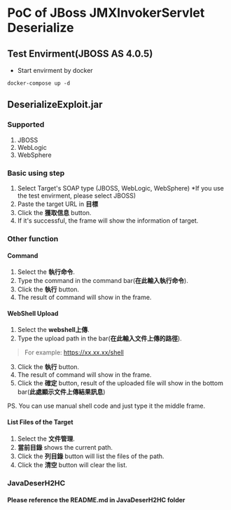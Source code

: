 # PoC of JBoss JMXInvokerServlet Deserialize

## Test Envirment(JBOSS AS 4.0.5)

* Start envirment by docker

```
docker-compose up -d
```

## DeserializeExploit.jar
### Supported
1. JBOSS 
2. WebLogic 
3. WebSphere 


### Basic using step

1. Select Target's SOAP type (JBOSS, WebLogic, WebSphere)
   *If you use the test envirment, please select JBOSS)
2. Paste the target URL in **目標**
3. Click the **獲取信息** button.
4. If it's successful, the frame will show the information of target.

### Other function

#### Command
1. Select the **執行命令**.
2. Type the command in the command bar(**在此輸入執行命令**).
3. Click the **執行** button.
4. The result of command will show in the frame.

#### WebShell Upload
1. Select the **webshell上傳**.
2. Type the upload path in the bar(**在此輸入文件上傳的路徑**).
>For example: https://xx.xx.xx/shell
3. Click the **執行** button.
4. The result of command will show in the frame.
5. Click the **確定** button, result of the uploaded file will show in the bottom bar(**此處顯示文件上傳結果訊息**)

PS. You can use manual shell code and just type it the middle frame.

#### List Files of the Target
1. Select the **文件管理**.
2. **當前目錄** shows the current path.
3. Click the **列目錄** button will list the files of the path.
4. Click the **清空** button will clear the list.



### JavaDeserH2HC
#### Please reference the README.md in JavaDeserH2HC folder
